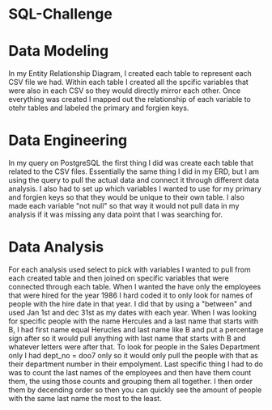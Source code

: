 # SQL-Challenge

# Data Modeling

In my Entity Relationship Diagram, I created each table to represent each CSV file we had.  Within each table I created all the spcific variables that were also in each CSV so they would directly mirror each other.  Once everything was created I mapped out the relationship of each variable to otehr tables and labeled the primary and forgien keys.

# Data Engineering 

In my query on PostgreSQL the first thing I did was create each table that related to the CSV files.  Essentially the same thing I did in my ERD, but I am using the query to pull the actual data and connect it through different data analysis.  I also had to set up which variables I wanted to use for my primary and forgien keys so that they would be unique to their own table. I also made each variable "not null" so that way it would not pull data in my analysis if it was missing any data point that I was searching for.

# Data Analysis
For each analysis used select to pick with variables I wanted to pull from each created table and then joined on specific variables that were connected through each table.  When I wanted the have only the employees that were hired for the year 1986 I hard coded it to only look for names of people with the hire date in that year.  I did that by using a "between" and used Jan 1st and dec 31st as my dates with each year.  When I was looking for specific people with the name Hercules and a last name that starts with B, I had first name equal Herucles and last name like B and put a percentage sign after so it would pull anything with last name that starts with B and whatever letters were after that.  To look for people in the Sales Department only I had dept_no = doo7 only so it would only pull the people with that as their department number in their empolyment.  Last specific thing I had to do was to count the last names of the employees and then have them count them, the using those counts and grouping them all together.  I then order them by decending order so then you can quickly see the amount of people with the same last name the most to the least.

